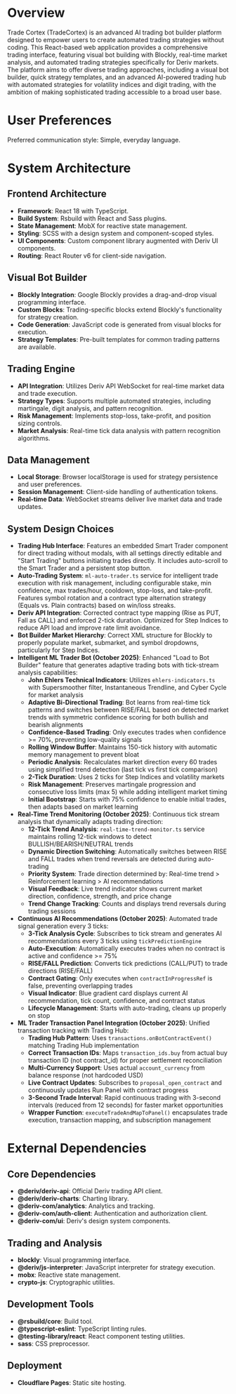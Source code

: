 # Overview

Trade Cortex (TradeCortex) is an advanced AI trading bot builder platform designed to empower users to create automated trading strategies without coding. This React-based web application provides a comprehensive trading interface, featuring visual bot building with Blockly, real-time market analysis, and automated trading strategies specifically for Deriv markets. The platform aims to offer diverse trading approaches, including a visual bot builder, quick strategy templates, and an advanced AI-powered trading hub with automated strategies for volatility indices and digit trading, with the ambition of making sophisticated trading accessible to a broad user base.

# User Preferences

Preferred communication style: Simple, everyday language.

# System Architecture

## Frontend Architecture
- **Framework**: React 18 with TypeScript.
- **Build System**: Rsbuild with React and Sass plugins.
- **State Management**: MobX for reactive state management.
- **Styling**: SCSS with a design system and component-scoped styles.
- **UI Components**: Custom component library augmented with Deriv UI components.
- **Routing**: React Router v6 for client-side navigation.

## Visual Bot Builder
- **Blockly Integration**: Google Blockly provides a drag-and-drop visual programming interface.
- **Custom Blocks**: Trading-specific blocks extend Blockly's functionality for strategy creation.
- **Code Generation**: JavaScript code is generated from visual blocks for execution.
- **Strategy Templates**: Pre-built templates for common trading patterns are available.

## Trading Engine
- **API Integration**: Utilizes Deriv API WebSocket for real-time market data and trade execution.
- **Strategy Types**: Supports multiple automated strategies, including martingale, digit analysis, and pattern recognition.
- **Risk Management**: Implements stop-loss, take-profit, and position sizing controls.
- **Market Analysis**: Real-time tick data analysis with pattern recognition algorithms.

## Data Management
- **Local Storage**: Browser localStorage is used for strategy persistence and user preferences.
- **Session Management**: Client-side handling of authentication tokens.
- **Real-time Data**: WebSocket streams deliver live market data and trade updates.

## System Design Choices
- **Trading Hub Interface**: Features an embedded Smart Trader component for direct trading without modals, with all settings directly editable and "Start Trading" buttons initiating trades directly. It includes auto-scroll to the Smart Trader and a persistent stop button.
- **Auto-Trading System**: `ml-auto-trader.ts` service for intelligent trade execution with risk management, including configurable stake, min confidence, max trades/hour, cooldown, stop-loss, and take-profit. Features symbol rotation and a contract type alternation strategy (Equals vs. Plain contracts) based on win/loss streaks.
- **Deriv API Integration**: Corrected contract type mapping (Rise as PUT, Fall as CALL) and enforced 2-tick duration. Optimized for Step Indices to reduce API load and improve rate limit avoidance.
- **Bot Builder Market Hierarchy**: Correct XML structure for Blockly to properly populate market, submarket, and symbol dropdowns, particularly for Step Indices.
- **Intelligent ML Trader Bot (October 2025)**: Enhanced "Load to Bot Builder" feature that generates adaptive trading bots with tick-stream analysis capabilities:
  * **John Ehlers Technical Indicators**: Utilizes `ehlers-indicators.ts` with Supersmoother filter, Instantaneous Trendline, and Cyber Cycle for market analysis
  * **Adaptive Bi-Directional Trading**: Bot learns from real-time tick patterns and switches between RISE/FALL based on detected market trends with symmetric confidence scoring for both bullish and bearish alignments
  * **Confidence-Based Trading**: Only executes trades when confidence >= 70%, preventing low-quality signals
  * **Rolling Window Buffer**: Maintains 150-tick history with automatic memory management to prevent bloat
  * **Periodic Analysis**: Recalculates market direction every 60 trades using simplified trend detection (last tick vs first tick comparison)
  * **2-Tick Duration**: Uses 2 ticks for Step Indices and volatility markets
  * **Risk Management**: Preserves martingale progression and consecutive loss limits (max 5) while adding intelligent market timing
  * **Initial Bootstrap**: Starts with 75% confidence to enable initial trades, then adapts based on market learning
- **Real-Time Trend Monitoring (October 2025)**: Continuous tick stream analysis that dynamically adapts trading direction:
  * **12-Tick Trend Analysis**: `real-time-trend-monitor.ts` service maintains rolling 12-tick windows to detect BULLISH/BEARISH/NEUTRAL trends
  * **Dynamic Direction Switching**: Automatically switches between RISE and FALL trades when trend reversals are detected during auto-trading
  * **Priority System**: Trade direction determined by: Real-time trend > Reinforcement learning > AI recommendations
  * **Visual Feedback**: Live trend indicator shows current market direction, confidence, strength, and price change
  * **Trend Change Tracking**: Counts and displays trend reversals during trading sessions
- **Continuous AI Recommendations (October 2025)**: Automated trade signal generation every 3 ticks:
  * **3-Tick Analysis Cycle**: Subscribes to tick stream and generates AI recommendations every 3 ticks using `tickPredictionEngine`
  * **Auto-Execution**: Automatically executes trades when no contract is active and confidence >= 75%
  * **RISE/FALL Prediction**: Converts tick predictions (CALL/PUT) to trade directions (RISE/FALL)
  * **Contract Gating**: Only executes when `contractInProgressRef` is false, preventing overlapping trades
  * **Visual Indicator**: Blue gradient card displays current AI recommendation, tick count, confidence, and contract status
  * **Lifecycle Management**: Starts with auto-trading, cleans up properly on stop
- **ML Trader Transaction Panel Integration (October 2025)**: Unified transaction tracking with Trading Hub:
  * **Trading Hub Pattern**: Uses `transactions.onBotContractEvent()` matching Trading Hub implementation
  * **Correct Transaction IDs**: Maps `transaction_ids.buy` from actual buy transaction ID (not contract_id) for proper settlement reconciliation
  * **Multi-Currency Support**: Uses actual `account_currency` from balance response (not hardcoded USD)
  * **Live Contract Updates**: Subscribes to `proposal_open_contract` and continuously updates Run Panel with contract progress
  * **3-Second Trade Interval**: Rapid continuous trading with 3-second intervals (reduced from 12 seconds) for faster market opportunities
  * **Wrapper Function**: `executeTradeAndMapToPanel()` encapsulates trade execution, transaction mapping, and subscription management

# External Dependencies

## Core Dependencies
- **@deriv/deriv-api**: Official Deriv trading API client.
- **@deriv/deriv-charts**: Charting library.
- **@deriv-com/analytics**: Analytics and tracking.
- **@deriv-com/auth-client**: Authentication and authorization client.
- **@deriv-com/ui**: Deriv's design system components.

## Trading and Analysis
- **blockly**: Visual programming interface.
- **@deriv/js-interpreter**: JavaScript interpreter for strategy execution.
- **mobx**: Reactive state management.
- **crypto-js**: Cryptographic utilities.

## Development Tools
- **@rsbuild/core**: Build tool.
- **@typescript-eslint**: TypeScript linting rules.
- **@testing-library/react**: React component testing utilities.
- **sass**: CSS preprocessor.

## Deployment
- **Cloudflare Pages**: Static site hosting.